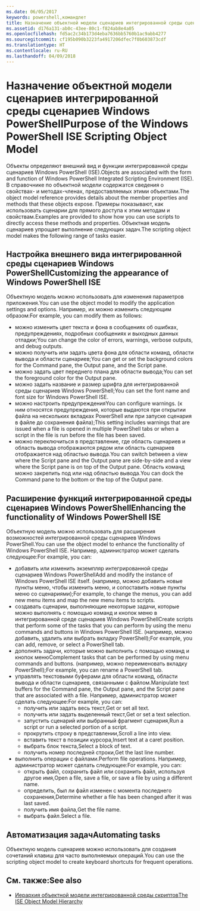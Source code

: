 ```yaml
---
ms.date: 06/05/2017
keywords: powershell,командлет
title: Назначение объектной модели сценариев интегрированной среды сценариев Windows PowerShell
ms.assetid: d176a131-ab0c-43ee-80c1-f824ab8e4a05
ms.openlocfilehash: fd5ac2c34b173d4eba7636bb5760b1ac9abb4277
ms.sourcegitcommit: cf195b090b3223fa4917206dfec7f0b603873cdf
ms.translationtype: HT
ms.contentlocale: ru-RU
ms.lasthandoff: 04/09/2018
---
```

# <a name="purpose-of-the-windows-powershell-ise-scripting-object-model"></a><span data-ttu-id="a0d96-103">Назначение объектной модели сценариев интегрированной среды сценариев Windows PowerShell</span><span class="sxs-lookup"><span data-stu-id="a0d96-103">Purpose of the Windows PowerShell ISE Scripting Object Model</span></span>

<span data-ttu-id="a0d96-104">Объекты определяют внешний вид и функции интегрированной среды сценариев Windows PowerShell (ISE).</span><span class="sxs-lookup"><span data-stu-id="a0d96-104">Objects are associated with the form and function of Windows PowerShell Integrated Scripting Environment (ISE).</span></span> <span data-ttu-id="a0d96-105">В справочнике по объектной модели содержатся сведения о свойствах- и методах-членах, предоставляемых этими объектами.</span><span class="sxs-lookup"><span data-stu-id="a0d96-105">The object model reference provides details about the member properties and methods that these objects expose.</span></span> <span data-ttu-id="a0d96-106">Примеры показывают, как использовать сценарии для прямого доступа к этим методам и свойствам.</span><span class="sxs-lookup"><span data-stu-id="a0d96-106">Examples are provided to show how you can use scripts to directly access these methods and properties.</span></span> <span data-ttu-id="a0d96-107">Объектная модель сценариев упрощает выполнение следующих задач.</span><span class="sxs-lookup"><span data-stu-id="a0d96-107">The scripting object model makes the following range of tasks easier.</span></span>

## <a name="customizing-the-appearance-of-windows-powershell-ise"></a><span data-ttu-id="a0d96-108">Настройка внешнего вида интегрированной среды сценариев Windows PowerShell</span><span class="sxs-lookup"><span data-stu-id="a0d96-108">Customizing the appearance of Windows PowerShell ISE</span></span>

<span data-ttu-id="a0d96-109">Объектную модель можно использовать для изменения параметров приложения.</span><span class="sxs-lookup"><span data-stu-id="a0d96-109">You can use the object model to modify the application settings and options.</span></span> <span data-ttu-id="a0d96-110">Например, их можно изменить следующим образом:</span><span class="sxs-lookup"><span data-stu-id="a0d96-110">For example, you can modify them as follows:</span></span>

- <span data-ttu-id="a0d96-111">можно изменить цвет текста и фона в сообщениях об ошибках, предупреждениях, подробных сообщениях и выходных данных отладки;</span><span class="sxs-lookup"><span data-stu-id="a0d96-111">You can change the color of errors, warnings, verbose outputs, and debug outputs.</span></span>
- <span data-ttu-id="a0d96-112">можно получить или задать цвета фона для области команд, области вывода и области сценариев;</span><span class="sxs-lookup"><span data-stu-id="a0d96-112">You can get or set the background colors for the Command pane, the Output pane, and the Script pane.</span></span>
- <span data-ttu-id="a0d96-113">можно задать цвет переднего плана для области вывода;</span><span class="sxs-lookup"><span data-stu-id="a0d96-113">You can set the foreground color for the Output pane.</span></span>
- <span data-ttu-id="a0d96-114">можно задать название и размер шрифта для интегрированной среды сценариев Windows PowerShell;</span><span class="sxs-lookup"><span data-stu-id="a0d96-114">You can set the font name and font size for Windows PowerShell ISE.</span></span>
- <span data-ttu-id="a0d96-115">можно настроить предупреждения</span><span class="sxs-lookup"><span data-stu-id="a0d96-115">You can configure warnings.</span></span> <span data-ttu-id="a0d96-116">(к ним относятся предупреждения, которые выдаются при открытии файла на нескольких вкладках PowerShell или при запуске сценария в файле до сохранения файла);</span><span class="sxs-lookup"><span data-stu-id="a0d96-116">This setting includes warnings that are issued when a file is opened in multiple PowerShell tabs or when a script in the file is run before the file has been saved.</span></span>
- <span data-ttu-id="a0d96-117">можно переключиться в представление, где область сценариев и область вывода отображаются рядом или область сценариев отображается над областью вывода.</span><span class="sxs-lookup"><span data-stu-id="a0d96-117">You can switch between a view where the Script pane and the Output pane are side-by-side and a view where the Script pane is on top of the Output pane.</span></span> <span data-ttu-id="a0d96-118">Область команд можно закрепить под или над областью вывода.</span><span class="sxs-lookup"><span data-stu-id="a0d96-118">You can dock the Command pane to the bottom or the top of the Output pane.</span></span>

## <a name="enhancing-the-functionality-of-windows-powershell-ise"></a><span data-ttu-id="a0d96-119">Расширение функций интегрированной среды сценариев Windows PowerShell</span><span class="sxs-lookup"><span data-stu-id="a0d96-119">Enhancing the functionality of Windows PowerShell ISE</span></span>

<span data-ttu-id="a0d96-120">Объектную модель можно использовать для расширения возможностей интегрированной среды сценариев Windows PowerShell.</span><span class="sxs-lookup"><span data-stu-id="a0d96-120">You can use the object model to enhance the functionality of Windows PowerShell ISE.</span></span> <span data-ttu-id="a0d96-121">Например, администратор может сделать следующее:</span><span class="sxs-lookup"><span data-stu-id="a0d96-121">For example, you can:</span></span>

- <span data-ttu-id="a0d96-122">добавить или изменить экземпляр интегрированной среды сценариев Windows PowerShell</span><span class="sxs-lookup"><span data-stu-id="a0d96-122">Add and modify the instance of Windows PowerShell ISE itself.</span></span> <span data-ttu-id="a0d96-123">(например, можно добавить новые пункты меню, чтобы изменить меню, и сопоставить новые пункты меню со сценариями);</span><span class="sxs-lookup"><span data-stu-id="a0d96-123">For example, to change the menus, you can add new menu items and map the new menu items to scripts.</span></span>
- <span data-ttu-id="a0d96-124">создавать сценарии, выполняющие некоторые задачи, которые можно выполнять с помощью команд и кнопок меню в интегрированной среде сценариев Windows PowerShell</span><span class="sxs-lookup"><span data-stu-id="a0d96-124">Create scripts that perform some of the tasks that you can perform by using the menu commands and buttons in Windows PowerShell ISE.</span></span> <span data-ttu-id="a0d96-125">(например, можно добавить, удалить или выбрать вкладку PowerShell);</span><span class="sxs-lookup"><span data-stu-id="a0d96-125">For example, you can add, remove, or select a PowerShell tab.</span></span>
- <span data-ttu-id="a0d96-126">дополнять задачи, которые можно выполнить с помощью команд и кнопок меню</span><span class="sxs-lookup"><span data-stu-id="a0d96-126">Complement tasks that can be performed by using menu commands and buttons.</span></span> <span data-ttu-id="a0d96-127">(например, можно переименовать вкладку PowerShell);</span><span class="sxs-lookup"><span data-stu-id="a0d96-127">For example, you can rename a PowerShell tab.</span></span>
- <span data-ttu-id="a0d96-128">управлять текстовыми буферами для области команд, области вывода и области сценариев, связанными с файлом.</span><span class="sxs-lookup"><span data-stu-id="a0d96-128">Manipulate text buffers for the Command pane, the Output pane, and the Script pane that are associated with a file.</span></span> <span data-ttu-id="a0d96-129">Например, администратор может сделать следующее:</span><span class="sxs-lookup"><span data-stu-id="a0d96-129">For example, you can:</span></span>
  - <span data-ttu-id="a0d96-130">получить или задать весь текст,</span><span class="sxs-lookup"><span data-stu-id="a0d96-130">Get or set all text.</span></span>
  - <span data-ttu-id="a0d96-131">получить или задать выделенный текст,</span><span class="sxs-lookup"><span data-stu-id="a0d96-131">Get or set a text selection.</span></span>
  - <span data-ttu-id="a0d96-132">запустить сценарий или выбранный фрагмент сценария,</span><span class="sxs-lookup"><span data-stu-id="a0d96-132">Run a script or run a selected portion of a script.</span></span>
  - <span data-ttu-id="a0d96-133">прокрутить строку в представлении,</span><span class="sxs-lookup"><span data-stu-id="a0d96-133">Scroll a line into view.</span></span>
  - <span data-ttu-id="a0d96-134">вставить текст в позиции курсора,</span><span class="sxs-lookup"><span data-stu-id="a0d96-134">Insert text at a caret position.</span></span>
  - <span data-ttu-id="a0d96-135">выбрать блок текста,</span><span class="sxs-lookup"><span data-stu-id="a0d96-135">Select a block of text.</span></span>
  - <span data-ttu-id="a0d96-136">получить номер последней строки,</span><span class="sxs-lookup"><span data-stu-id="a0d96-136">Get the last line number.</span></span>
- <span data-ttu-id="a0d96-137">выполнить операции с файлами.</span><span class="sxs-lookup"><span data-stu-id="a0d96-137">Perform file operations.</span></span> <span data-ttu-id="a0d96-138">Например, администратор может сделать следующее:</span><span class="sxs-lookup"><span data-stu-id="a0d96-138">For example, you can:</span></span>
  - <span data-ttu-id="a0d96-139">открыть файл, сохранить файл или сохранить файл, используя другое имя,</span><span class="sxs-lookup"><span data-stu-id="a0d96-139">Open a file, save a file, or save a file by using a different name.</span></span>
  - <span data-ttu-id="a0d96-140">определить, был ли файл изменен с момента последнего сохранения,</span><span class="sxs-lookup"><span data-stu-id="a0d96-140">Determine whether a file has been changed after it was last saved.</span></span>
  - <span data-ttu-id="a0d96-141">получить имя файла,</span><span class="sxs-lookup"><span data-stu-id="a0d96-141">Get the file name.</span></span>
  - <span data-ttu-id="a0d96-142">выбрать файл.</span><span class="sxs-lookup"><span data-stu-id="a0d96-142">Select a file.</span></span>

## <a name="automating-tasks"></a><span data-ttu-id="a0d96-143">Автоматизация задач</span><span class="sxs-lookup"><span data-stu-id="a0d96-143">Automating tasks</span></span>

<span data-ttu-id="a0d96-144">Объектную модель сценариев можно использовать для создания сочетаний клавиш для часто выполняемых операций.</span><span class="sxs-lookup"><span data-stu-id="a0d96-144">You can use the scripting object model to create keyboard shortcuts for frequent operations.</span></span>

## <a name="see-also"></a><span data-ttu-id="a0d96-145">См. также:</span><span class="sxs-lookup"><span data-stu-id="a0d96-145">See also</span></span>

- [<span data-ttu-id="a0d96-146">Иерархия объектной модели интегрированной среды скриптов</span><span class="sxs-lookup"><span data-stu-id="a0d96-146">The ISE Object Model Hierarchy</span></span>](The-ISE-Object-Model-Hierarchy.md)